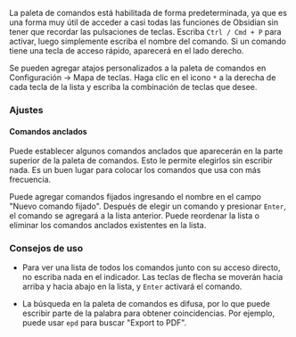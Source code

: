 La paleta de comandos está habilitada de forma predeterminada, ya que es una forma muy útil de acceder a casi todas las funciones de Obsidian sin tener que recordar las pulsaciones de teclas. Escriba `Ctrl / Cmd + P` para activar, luego simplemente escriba el nombre del comando. Si un comando tiene una tecla de acceso rápido, aparecerá en el lado derecho.

Se pueden agregar atajos personalizados a la paleta de comandos en Configuración -> Mapa de teclas. Haga clic en el icono `*` a la derecha de cada tecla de la lista y escriba la combinación de teclas que desee.

### Ajustes

#### Comandos anclados

Puede establecer algunos comandos anclados que aparecerán en la parte superior de la paleta de comandos. Esto le permite elegirlos sin escribir nada. Es un buen lugar para colocar los comandos que usa con más frecuencia.

Puede agregar comandos fijados ingresando el nombre en el campo "Nuevo comando fijado". Después de elegir un comando y presionar `Enter`, el comando se agregará a la lista anterior. Puede reordenar la lista o eliminar los comandos anclados existentes en la lista.

### Consejos de uso

- Para ver una lista de todos los comandos junto con su acceso directo, no escriba nada en el indicador. Las teclas de flecha se moverán hacia arriba y hacia abajo en la lista, y `Enter` activará el comando.

- La búsqueda en la paleta de comandos es difusa, por lo que puede escribir parte de la palabra para obtener coincidencias. Por ejemplo, puede usar `epd` para buscar "Export to PDF".
